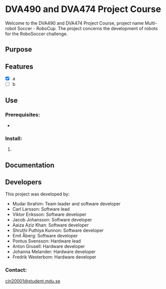 # DVA490 and DVA474 Project Course
Welcome to the DVA490 and DVA474 Project Course, project name Multi-robot Soccer - RoboCup. 
The project concerns the development of robots for the RoboSoccer challenge.

## Purpose


## Features
- [x] a
- [ ] b

## Use

### Prerequisites:
-

### Install:
1. 

## Documentation


## Developers
This project was developed by:
- Mudar Ibrahim: Team leader and software developer
- Carl Larsson: Software lead
- Viktor Eriksson: Software developer
- Jacob Johansson: Software developer
- Aaiza Aziz Khan: Software developer
- Shruthi Puthiya Kunnon: Software developer
- Emil Åberg: Software developer
- Pontus Svensson: Hardware lead
- Anton Grusell: Hardware developer
- Johanna Melander: Hardware developer
- Fredrik Westerbom: Hardware developer

### Contact:
cln20001@student.mdu.se
